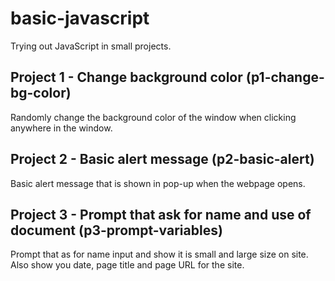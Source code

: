 # basic-javascript
Trying out JavaScript in small projects.

## Project 1 - Change background color (p1-change-bg-color)
Randomly change the background color of the window when clicking anywhere in the window. 

## Project 2 - Basic alert message (p2-basic-alert)
Basic alert message that is shown in pop-up when the webpage opens.  

## Project 3 - Prompt that ask for name and use of document (p3-prompt-variables)
Prompt that as for name input and show it is small and large size on site.
Also show you date, page title and page URL for the site. 